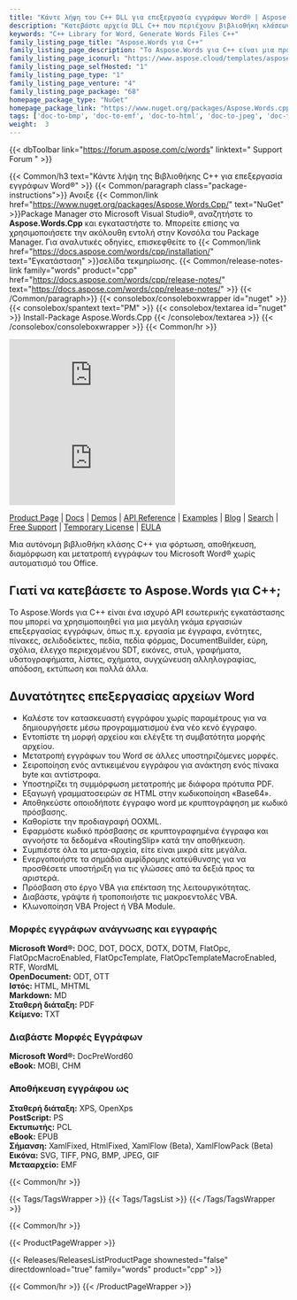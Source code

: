 ```yaml
---
title: "Κάντε λήψη του C++ DLL για επεξεργασία εγγράφων Word® | Aspose.Λόγια"
description: "Κατεβάστε αρχεία DLL C++ που περιέχουν βιβλιοθήκη κλάσεων για την εκτέλεση εργασιών επεξεργασίας εγγράφων Word® & OpenOffice® μέσω API εσωτερικής εγκατάστασης. Φόρτωση, επεξεργασία, απόδοση, εκτύπωση και μετατροπή."
keywords: "C++ Library for Word, Generate Words Files C++"
family_listing_page_title: "Aspose.Words για C++"
family_listing_page_description: "Το Aspose.Words για C++ είναι μια προηγμένη βιβλιοθήκη επεξεργασίας εγγράφων Word που σας δίνει τη δυνατότητα να εκτελείτε ένα ευρύ φάσμα εργασιών επεξεργασίας εγγράφων, συμπεριλαμβανομένης της δημιουργίας και χειρισμού εγγράφων, απευθείας μέσα στις δικές σας εφαρμογές C++."
family_listing_page_iconurl: "https://www.aspose.cloud/templates/aspose/App_Themes/V3/images/words/272x272/aspose_words-for-cpp.png"
family_listing_page_selfHosted: "1"
family_listing_page_type: "1"
family_listing_page_venture: "4"
family_listing_page_package: "68"
homepage_package_type: "NuGet"
homepage_package_link: "https://www.nuget.org/packages/Aspose.Words.cpp"
tags: ['doc-to-bmp', 'doc-to-emf', 'doc-to-html', 'doc-to-jpeg', 'doc-to-pdf', 'doc-to-png', 'doc-to-postscript', 'doc-to-ps', 'docx-to-epub', 'docx-to-gif', 'docx-to-html', 'docx-to-markdown', 'docx-to-md', 'docx-to-mhtml', 'docx-to-pcl', 'docx-to-pdf', 'word-to-bmp', 'word-to-emf', 'word-to-epub', 'word-to-gif', 'word-to-html', 'word-to-jpeg', 'word-to-markdown', 'word-to-md', 'word-to-mhtml', 'word-to-pcl', 'word-to-pdf', 'word-to-png', 'word-to-postscript', 'word-to-ps']
weight:  3
---
```


{{< dbToolbar link="https://forum.aspose.com/c/words" linktext=" Support Forum " >}}

{{< Common/h3 text="Κάντε λήψη της Βιβλιοθήκης C++ για επεξεργασία εγγράφων Word®"  >}}
{{< Common/paragraph class="package-instructions">}}
Ανοιξε
{{< Common/link href="https://www.nuget.org/packages/Aspose.Words.Cpp/" text="NuGet"  >}}Package Manager στο Microsoft Visual Studio®, αναζητήστε το <b>Aspose.Words.Cpp</b> και εγκαταστήστε το. Μπορείτε επίσης να χρησιμοποιήσετε την ακόλουθη εντολή στην Κονσόλα του Package Manager. Για αναλυτικές οδηγίες, επισκεφθείτε το
{{< Common/link href="https://docs.aspose.com/words/cpp/installation/" text="Εγκατάσταση"  >}}σελίδα τεκμηρίωσης.
{{< Common/release-notes-link family="words" product="cpp" href="https://docs.aspose.com/words/cpp/release-notes/" text="https://docs.aspose.com/words/cpp/release-notes/"  >}}
{{< /Common/paragraph>}}
{{< consolebox/consoleboxwrapper id="nuget" >}}
       {{< consolebox/spantext text="PM" >}}
       {{< consolebox/textarea id="nuget" >}} Install-Package Aspose.Words.Cpp {{< /consolebox/textarea >}}
{{< /consolebox/consoleboxwrapper >}}
{{< Common/hr >}}

![Nuget](https://img.shields.io/nuget/v/Aspose.Words.Cpp) ![Nuget](https://img.shields.io/nuget/dt/Aspose.Words.Cpp?label=nuget%20downloads)

[Product Page](https://products.aspose.com/words/cpp/) | [Docs](https://docs.aspose.com/words/cpp/) | [Demos](https://products.aspose.app/words/family) | [API Reference](https://reference.aspose.com/words/cpp) | [Examples](https://github.com/aspose-words/Aspose.Words-for-C) | [Blog](https://blog.aspose.com/category/words/) | [Search](https://search.aspose.com/) | [Free Support](https://forum.aspose.com/c/words) | [Temporary License](https://purchase.aspose.com/temporary-license) | [EULA](https://about.aspose.com/legal/eula/)

Μια αυτόνομη βιβλιοθήκη κλάσης C++ για φόρτωση, αποθήκευση, διαμόρφωση και μετατροπή εγγράφων του Microsoft Word® χωρίς αυτοματισμό του Office.

## Γιατί να κατεβάσετε το Aspose.Words για C++;

Το Aspose.Words για C++ είναι ένα ισχυρό API εσωτερικής εγκατάστασης που μπορεί να χρησιμοποιηθεί για μια μεγάλη γκάμα εργασιών επεξεργασίας εγγράφων, όπως π.χ. εργασία με έγγραφα, ενότητες, πίνακες, σελιδοδείκτες, πεδία, πεδία φόρμας, DocumentBuilder, εύρη, σχόλια, έλεγχο περιεχομένου SDT, εικόνες, στυλ, γραφήματα, υδατογραφήματα, λίστες, σχήματα, συγχώνευση αλληλογραφίας, απόδοση, εκτύπωση και πολλά άλλα.

## Δυνατότητες επεξεργασίας αρχείων Word

- Καλέστε τον κατασκευαστή εγγράφου χωρίς παραμέτρους για να δημιουργήσετε μέσω προγραμματισμού ένα νέο κενό έγγραφο.
- Εντοπίστε τη μορφή αρχείου και ελέγξτε τη συμβατότητα μορφής αρχείου.
- Μετατροπή εγγράφων του Word σε άλλες υποστηριζόμενες μορφές.
- Σειροποίηση ενός αντικειμένου εγγράφου για ανάκτηση ενός πίνακα byte και αντίστροφα.
- Υποστηρίζει τη συμμόρφωση μετατροπής με διάφορα πρότυπα PDF.
- Εξαγωγή γραμματοσειρών σε HTML στην κωδικοποίηση «Base64».
- Αποθηκεύστε οποιοδήποτε έγγραφο word με κρυπτογράφηση με κωδικό πρόσβασης.
- Καθορίστε την προδιαγραφή OOXML.
- Εφαρμόστε κωδικό πρόσβασης σε κρυπτογραφημένα έγγραφα και αγνοήστε τα δεδομένα «RoutingSlip» κατά την αποθήκευση.
- Συμπιέστε όλα τα μετα-αρχεία, είτε είναι μικρά είτε μεγάλα.
- Ενεργοποιήστε τα σημάδια αμφίδρομης κατεύθυνσης για να προσθέσετε υποστήριξη για τις γλώσσες από τα δεξιά προς τα αριστερά.
- Πρόσβαση στο έργο VBA για επέκταση της λειτουργικότητας.
- Διαβάστε, γράψτε ή τροποποιήστε τις μακροεντολές VBA.
- Κλωνοποίηση VBA Project ή VBA Module.

### Μορφές εγγράφων ανάγνωσης και εγγραφής

**Microsoft Word®:** DOC, DOT, DOCX, DOTX, DOTM, FlatOpc, FlatOpcMacroEnabled, FlatOpcTemplate, FlatOpcTemplateMacroEnabled, RTF, WordML\
**OpenDocument:** ODT, OTT\
**Ιστός:** HTML, MHTML\
**Markdown:** MD\
**Σταθερή διάταξη:** PDF\
**Κείμενο:** TXT

### Διαβάστε Μορφές Εγγράφων

**Microsoft Word®:** DocPreWord60\
**eBook:** MOBI, CHM

### Αποθήκευση εγγράφου ως

**Σταθερή διάταξη:** XPS, OpenXps\
**PostScript:** PS\
**Εκτυπωτής:** PCL\
**eBook:** EPUB\
**Σήμανση:** XamlFixed, HtmlFixed, XamlFlow (Beta), XamlFlowPack (Beta)\
**Εικόνα:** SVG, TIFF, PNG, BMP, JPEG, GIF\
**Μετααρχείο:** EMF

{{< Common/hr >}}

{{< Tags/TagsWrapper >}}
 {{< Tags/TagsList >}}
{{< /Tags/TagsWrapper >}}

{{< Common/hr >}}

{{< ProductPageWrapper >}}
<!-- ReleasesListProductPage-->
   {{< Releases/ReleasesListProductPage shownested="false"  directdownload="true" family="words" product="cpp" >}}
<!-- /ReleasesListProductPage-->
{{< Common/hr >}}
{{< /ProductPageWrapper >}}

